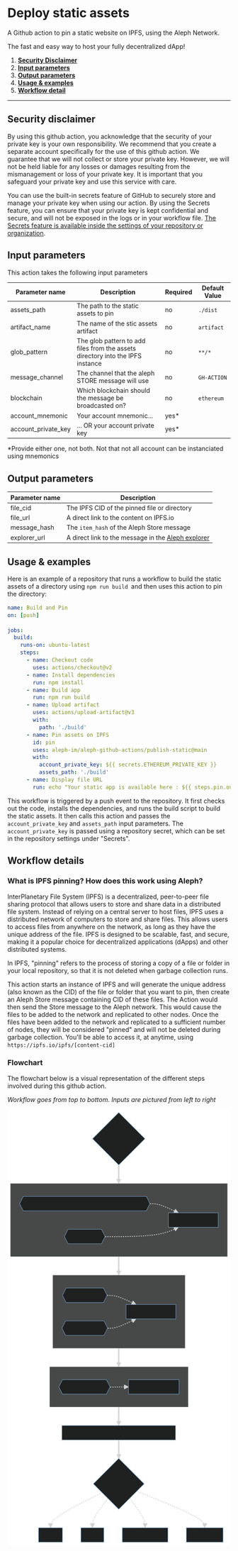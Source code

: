 # Deploy static assets

A Github action to pin a static website on IPFS, using the Aleph Network.

The fast and easy way to host your fully decentralized dApp!

1. [**Security Disclaimer**](#security-disclaimer)
1. [**Input parameters**](#input-parameters)
1. [**Output parameters**](#output-parameters)
1. [**Usage & examples**](#usage--examples)
1. [**Workflow detail**](#workflow-details)

---

## Security disclaimer

By using this github action, you acknowledge that the security of your private key is your own responsibility. We recommend that you create a separate account specifically for the use of this github action. We guarantee that we will not collect or store your private key. However, we will not be held liable for any losses or damages resulting from the mismanagement or loss of your private key. It is important that you safeguard your private key and use this service with care.

You can use the built-in secrets feature of GitHub to securely store and manage your private key when using our action. By using the Secrets feature, you can ensure that your private key is kept confidential and secure, and will not be exposed in the logs or in your workflow file. [The Secrets feature is available inside the settings of your repository or organization](https://docs.github.com/en/actions/security-guides/encrypted-secrets).

## Input parameters

This action takes the following input parameters

| Parameter name      | Description                                                                    | Required | Default Value |
| ------------------- | ------------------------------------------------------------------------------ | -------- | ------------- |
| assets_path         | The path to the static assets to pin                                           | no       | `./dist`      |
| artifact_name       | The name of the stic assets artifact                                           | no       | `artifact`    |
| glob_pattern        | The glob pattern to add files from the assets directory into the IPFS instance | no       | `**/*`        |
| message_channel     | The channel that the aleph STORE message will use                              | no       | `GH-ACTION`   |
| blockchain          | Which blockchain should the message be broadcasted on?                         | no       | `ethereum`    |
| account_mnemonic    | Your account mnemonic...                                                       | yes\*    |               |
| account_private_key | ... OR your account private key                                                | yes\*    |               |

\*Provide either one, not both. Not that not all account can be instanciated using mnemonics

## Output parameters

| Parameter name | Description                                                                     |
| -------------- | ------------------------------------------------------------------------------- |
| file_cid       | The IPFS CID of the pinned file or directory                                    |
| file_url       | A direct link to the content on IPFS.io                                         |
| message_hash   | The `item_hash` of the Aleph Store message                                      |
| explorer_url   | A direct link to the message in the [Aleph explorer](https://explorer.aleph.im) |

## Usage & examples

Here is an example of a repository that runs a workflow to build the static assets of a directory using `npm run build `and then uses this action to pin the directory:

```yaml
name: Build and Pin
on: [push]

jobs:
  build:
    runs-on: ubuntu-latest
    steps:
      - name: Checkout code
        uses: actions/checkout@v2
      - name: Install dependencies
        run: npm install
      - name: Build app
        run: npm run build
      - name: Upload artifact
        uses: actions/upload-artifact@v3
        with:
          path: './build'
      - name: Pin assets on IPFS
        id: pin
        uses: aleph-im/aleph-github-actions/publish-static@main
        with:
          account_private_key: ${{ secrets.ETHEREUM_PRIVATE_KEY }}
          assets_path: './build'
      - name: Display file URL
        run: echo "Your static app is available here : ${{ steps.pin.outputs.file_url }}"
```

This workflow is triggered by a push event to the repository. It first checks out the code, installs the dependencies, and runs the build script to build the static assets. It then calls this action and passes the `account_private_key` and `assets_path` input parameters. The `account_private_key` is passed using a repository secret, which can be set in the repository settings under "Secrets".

## Workflow details

### What is IPFS pinning? How does this work using Aleph?

InterPlanetary File System (IPFS) is a decentralized, peer-to-peer file sharing protocol that allows users to store and share data in a distributed file system. Instead of relying on a central server to host files, IPFS uses a distributed network of computers to store and share files. This allows users to access files from anywhere on the network, as long as they have the unique address of the file. IPFS is designed to be scalable, fast, and secure, making it a popular choice for decentralized applications (dApps) and other distributed systems.

In IPFS, "pinning" refers to the process of storing a copy of a file or folder in your local repository, so that it is not deleted when garbage collection runs.

This action starts an instance of IPFS and will generate the unique address (also known as the CID) of the file or folder that you want to pin, then create an Aleph Store message containing CID of these files. The Action would then send the Store message to the Aleph network. This would cause the files to be added to the network and replicated to other nodes. Once the files have been added to the network and replicated to a sufficient number of nodes, they will be considered "pinned" and will not be deleted during garbage collection. You'll be able to access it, at anytime, using `https://ipfs.io/ipfs/[content-cid]`

### Flowchart

The flowchart below is a visual representation of the different steps involved during this github action.

_Workflow goes from top to bottom. Inputs are pictured from left to right_

![Flowchart of the workflow](./flowchart.svg)
